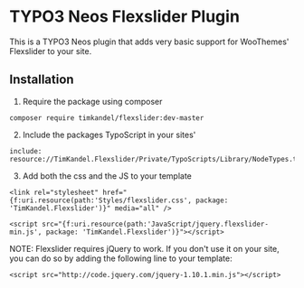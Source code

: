 TYPO3 Neos Flexslider Plugin
============================

This is a TYPO3 Neos plugin that adds very basic support for WooThemes' Flexslider to your site.

Installation
------------
1. Require the package using composer
```
composer require timkandel/flexslider:dev-master
```

2. Include the packages TypoScript in your sites'
```
include: resource://TimKandel.Flexslider/Private/TypoScripts/Library/NodeTypes.ts2
```

3. Add both the css and the JS to your template
```
<link rel="stylesheet" href="{f:uri.resource(path:'Styles/flexslider.css', package: 'TimKandel.Flexslider')}" media="all" />
```

```
<script src="{f:uri.resource(path:'JavaScript/jquery.flexslider-min.js', package: 'TimKandel.Flexslider')}"></script>
```

NOTE: Flexslider requires jQuery to work. If you don't use it on your site, you can do so by adding the following line to your template:
```
<script src="http://code.jquery.com/jquery-1.10.1.min.js"></script>
```